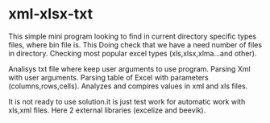 # xml-xlsx-txt

This simple mini program looking to find in current directory specific types files, where bin file is. This Doing check that we have a need number of files in directory.
Checking most popular excel types (xls,xlsx,xlma...and other).

Analisys txt file where keep user arguments to use program.
Parsing Xml with user arguments.
Parsing table of Excel with parameters (columns,rows,cells).
Analyzes and compires values in xml and xls files.

It is not ready to use solution.it is just test work for automatic work with xls,xml files.
Here 2 external libraries (excelize and beevik).

